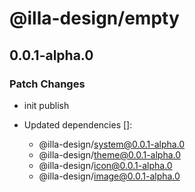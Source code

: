 # @illa-design/empty

## 0.0.1-alpha.0

### Patch Changes

- init publish

- Updated dependencies []:
  - @illa-design/system@0.0.1-alpha.0
  - @illa-design/theme@0.0.1-alpha.0
  - @illa-design/icon@0.0.1-alpha.0
  - @illa-design/image@0.0.1-alpha.0
